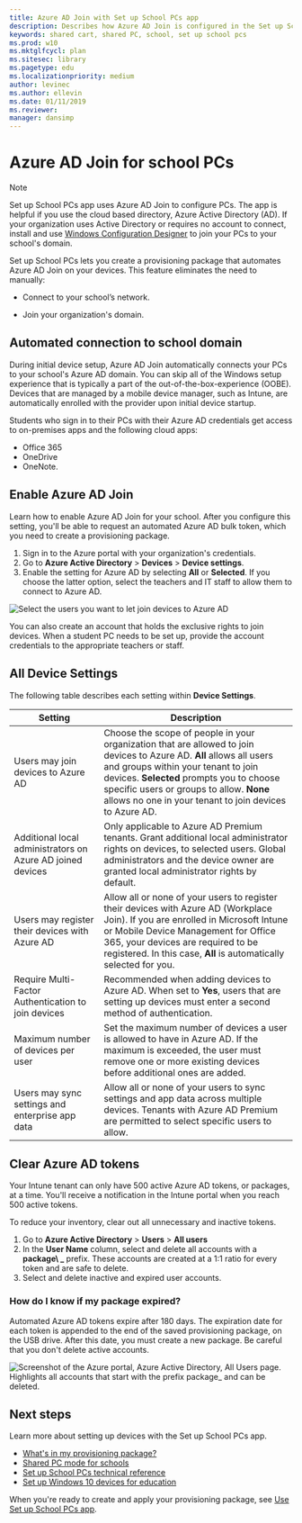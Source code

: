```yaml
---  
title: Azure AD Join with Set up School PCs app  
description: Describes how Azure AD Join is configured in the Set up School PCs app.  
keywords: shared cart, shared PC, school, set up school pcs  
ms.prod: w10  
ms.mktglfcycl: plan  
ms.sitesec: library  
ms.pagetype: edu  
ms.localizationpriority: medium  
author: levinec
ms.author: ellevin
ms.date: 01/11/2019
ms.reviewer: 
manager: dansimp
---  
```


# Azure AD Join for school PCs  

> [!NOTE]
>   Set up School PCs app uses Azure AD Join to configure PCs. The app is helpful if you use the cloud based directory, Azure Active Directory (AD). If your organization uses Active Directory or requires no account to connect, install and use [Windows Configuration
>   Designer](set-up-students-pcs-to-join-domain.md) to 
>   join your PCs to your school's domain.

Set up School PCs lets you create a provisioning package that automates Azure AD
Join on your devices. This feature eliminates the need to manually:

-   Connect to your school’s network.

-   Join your organization's domain.

## Automated connection to school domain  

During initial device setup, Azure AD Join automatically connects your PCs to your school's Azure AD domain. You can skip all of the Windows setup experience that is typically a part of the out-of-the-box-experience (OOBE). Devices that are managed by a mobile device manager, such as Intune, are automatically enrolled with the provider upon initial device startup.

Students who sign in to their PCs with their Azure AD credentials get access to on-premises apps and the following cloud apps:
* Office 365
* OneDrive 
* OneNote.

## Enable Azure AD Join  

Learn how to enable Azure AD Join for your school. After you configure this setting, you'll be able to request an automated Azure AD bulk token, which you need to create a provisioning package.   

1. Sign in to the Azure portal with your organization's credentials. 
2. Go to **Azure
Active Directory** \> **Devices** \> **Device settings**.  
3. Enable the setting
for Azure AD by selecting **All** or **Selected**. If you choose the latter
option, select the teachers and IT staff to allow them to connect to Azure AD.  

![Select the users you want to let join devices to Azure AD](images/suspc-enable-shared-pc-1807.png)  

You can also create an account that holds the exclusive rights to join devices. When a student PC needs to be set up, provide the account credentials to the appropriate teachers or staff.

## All Device Settings  

The following table describes each setting within **Device Settings**.

| Setting                                                    | Description                                                                                                                                                                                                                                                                                                            |
|------------------------------------------------------------|------------------------------------------------------------------------------------------------------------------------------------------------------------------------------------------------------------------------------------------------------------------------------------------------------------------------|
| Users may join devices to Azure AD                         | Choose the scope of people in your organization that are allowed to join devices to Azure AD. **All** allows all users and groups within your tenant to join devices. **Selected** prompts you to choose specific users or groups to allow. **None** allows no one in your tenant to join devices to Azure AD. |  
| Additional local administrators on Azure AD joined devices | Only applicable to Azure AD Premium tenants. Grant additional local administrator rights on devices, to selected users. Global administrators and the device owner are granted local administrator rights by default.                                                                                                  |
| Users may register their devices with Azure AD             | Allow all or none of your users to register their devices with Azure AD (Workplace Join). If you are enrolled in Microsoft Intune or Mobile Device Management for Office 365, your devices are required to be registered. In this case, **All** is automatically selected for you.                                     |
| Require Multi-Factor Authentication to join devices                  | Recommended when adding devices to Azure AD. When set to **Yes**, users that are setting up devices must enter a second method of authentication.                                                                                                             |
| Maximum number of devices per user                         | Set the maximum number of devices a user is allowed to have in Azure AD. If the maximum is exceeded, the user must remove one or more existing devices before additional ones are added.                                                                                                                               |
| Users may sync settings and enterprise app data            | Allow all or none of your users to sync settings and app data across multiple devices. Tenants with Azure AD Premium are permitted to select specific users to allow.                                                                                                                                                  |

## Clear Azure AD tokens  

Your Intune tenant can only have 500 active Azure AD tokens, or packages, at a time. You'll receive a notification in the Intune portal when you reach 500 active tokens.

To reduce your inventory, clear out all unnecessary and inactive tokens.
1. Go to **Azure Active Directory** \> **Users** \> **All users**  
2. In the **User Name** column, select and delete all accounts with a **package\ _**
prefix. These accounts are created at a 1:1 ratio for every token and are safe
to delete.   
3. Select and delete inactive and expired user accounts. 

### How do I know if my package expired?
Automated Azure AD tokens expire after 180 days. The expiration date for each token is appended to the end of the saved provisioning package, on the USB drive. After this date, you must create a new package. Be careful that you don't delete active accounts.  

![Screenshot of the Azure portal, Azure Active Directory, All Users page. Highlights all accounts that start with the prefix package_ and can be deleted.](images/suspc-admin-token-delete-1807.png)  

## Next steps    
Learn more about setting up devices with the Set up School PCs app.  
* [What's in my provisioning package?](set-up-school-pcs-provisioning-package.md)
* [Shared PC mode for schools](set-up-school-pcs-shared-pc-mode.md)
* [Set up School PCs technical reference](set-up-school-pcs-technical.md)
* [Set up Windows 10 devices for education](set-up-windows-10.md) 

When you're ready to create and apply your provisioning package, see [Use Set up School PCs app](use-set-up-school-pcs-app.md).





